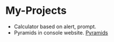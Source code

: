# My-Projects
- Calculator based on alert, prompt.
- Pyramids in console website. [Pyramids](https://github.com/EvJINior/My-Projects/tree/main/Pyramids)
